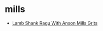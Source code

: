 # mills

 * [Lamb Shank Ragu With Anson Mills Grits](../index/l/lamb-shank-ragu-with-anson-mills-grits-355529.json)
